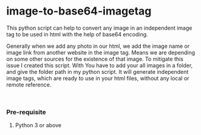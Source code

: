 # image-to-base64-imagetag
This python script can help to convert any image in an independent image tag to be used in html with the help of base64 encoding.


Generally when we add any photo in our html, we add the image name or image link from another website in the image tag. Means we are depending on some other sources for the existence of that image. To mitigate this issue I created this script. With You have to add your all images in a folder, and give the folder path in my python script. It will generate independent image tags, which are ready to use in your html files, without any local or remote reference.

<br>

<h3>Pre-requisite</h3>
<ol>
  <li>Python 3 or above</li> 
</ol>

